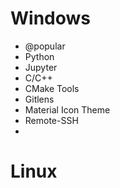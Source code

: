 # Windows
- @popular 
- Python
- Jupyter
- C/C++
- CMake Tools
- Gitlens
- Material Icon Theme
- Remote-SSH
- 


# Linux


